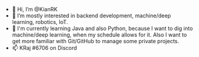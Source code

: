 - 👋 Hi, I’m @KianRK
- 👀 I’m mostly interested in backend development, machine/deep learning, robotics, IoT.
- 🌱 I'm currently learning Java and also Python, because I want to dig into machine/deep learning, when my schedule allows for it. Also I want to get more familiar with Git/GitHub to manage some private projects.
- 📫 KRaj #6706 on Discord

<!---
KianRK/KianRK is a ✨ special ✨ repository because its `README.md` (this file) appears on your GitHub profile.
You can click the Preview link to take a look at your changes.
--->
